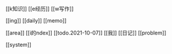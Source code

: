 [[k知识]]
[[e经历]]
[[w写作]]

[[ing]]
[[daily]]
[[memo]]

[[area]]
[[i的ndex]]
[[todo.2021-10-07]]
[[我]]
[[日记]]
[[problem]]

[[system]]
